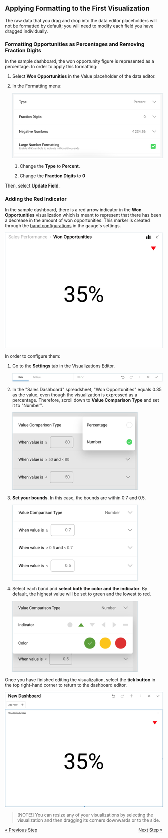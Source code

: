 ## Applying Formatting to the First Visualization 

The raw data that you drag and drop into the data editor placeholders
will not be formatted by default; you will need to modify each field you
have dragged individually.

### Formatting Opportunities as Percentages and Removing Fraction Digits

In the sample dashboard, the won opportunity figure is represented as a
percentage. In order to apply this formatting:

1.  Select **Won Opportunities** in the Value placeholder of the data
    editor.

2.  In the Formatting menu:
    
    ![SalesWonOpportFormatting\_All](images/SalesWonOpportFormatting_All.png)
    
    1.  Change the **Type** to **Percent**.
    
    2.  Change the **Fraction Digits** to **0**

Then, select **Update Field**.

### Adding the Red Indicator

In the sample dashboard, there is a red arrow indicator in the **Won
Opportunities** visualization which is meant to represent that there has
been a decrease in the amount of won opportunities. This marker is
created through the [band configurations](Gauge-Views.html#bands-configuration) in the gauge's
settings.

![SalesWonOpportunitiesConditionalFormattingMarker\_All](images/SalesWonOpportunitiesConditionalFormattingMarker_All.png)

In order to configure them:

1.  Go to the **Settings** tab in the Visualizations Editor.
    
    ![TutorialsSettingsMenu\_All](images/TutorialsSettingsMenu_All.png)



2.  In the "Sales Dashboard" spreadsheet, "Won Opportunities" equals
    0.35 as the value, even though the visualization is expressed as a
    percentage. Therefore, scroll down to **Value Comparison Type** and
    set it to "Number".
    
    ![TutorialsValueComparisonTypeNumber\_All](images/TutorialsValueComparisonTypeNumber_All.png)



3.  **Set your bounds**. In this case, the bounds are within 0.7 and
    0.5.
    
    ![SalesChangingBands\_All](images/SalesChangingBands_All.png)



4.  Select each band and **select both the color and the indicator**. By
    default, the highest value will be set to green and the lowest to
    red.
    
    ![SalesChangingBandColorIndicator\_All](images/SalesChangingBandColorIndicator_All.png)

Once you have finished editing the visualization, select the **tick
button** in the top right-hand corner to return to the dashboard editor.

![SalesWidgetInDashboardEditor\_All](images/SalesWidgetInDashboardEditor_All.png)

>[NOTE!]
>You can resize any of your visualizations by selecting the visualization and then dragging its corners downwards or to the side.

<style>
.previous {
    text-align: left
}

.next {
    float: right
}

</style>

<a href="sales-selecting-data-visualization.md" class="previous">&laquo; Previous Step</a>
<a href="sales-applying-theme.md" class="next">Next Step &raquo;</a>
